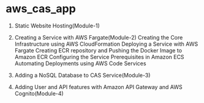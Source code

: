 # aws_cas_app

1. Static Website Hosting(Module-1)
2. Creating a Service with AWS Fargate(Module-2)
          Creating the Core Infrastructure using AWS CloudFormation
          Deploying a Service with AWS Fargate
          Creating ECR repository and Pushing the Docker Image to Amazon ECR
          Configuring the Service Prerequisites in Amazon ECS
          Automating Deployments using AWS Code Services
3. Adding a NoSQL Database to CAS Service(Module-3)

4. Adding User and API features with Amazon API Gateway and AWS Cognito(Module-4)

